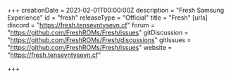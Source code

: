 +++
creationDate = 2021-02-01T00:00:00Z
description = "Fresh Samsung Experience"
id = "fresh"
releaseType = "Official"
title = "Fresh"
[urls]
discord = "https://fresh.tensevntysevn.cf"
forum = "https://github.com/FreshROMs/Fresh/issues"
gitDiscussion = "https://github.com/FreshROMs/Fresh/discussions"
gitIssues = "https://github.com/FreshROMs/Fresh/issues"
website = "https://fresh.tensevntysevn.cf"

+++
